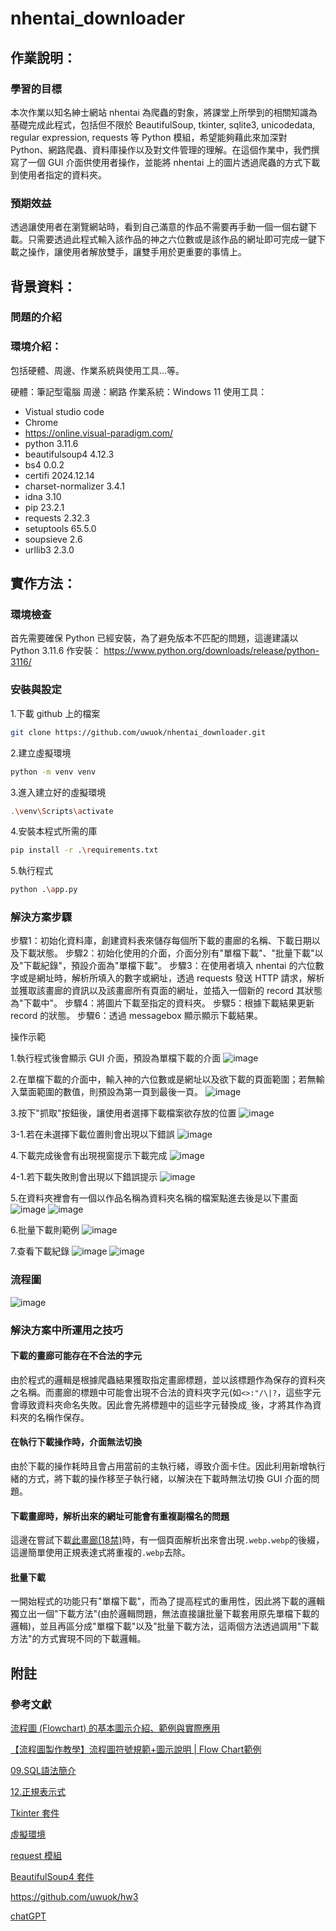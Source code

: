# nhentai_downloader

## 作業說明：

### 學習的目標

本次作業以知名紳士網站 nhentai 為爬蟲的對象，將課堂上所學到的相關知識為基礎完成此程式，包括但不限於 BeautifulSoup, tkinter, sqlite3, unicodedata, regular expression, requests 等 Python 模組，希望能夠藉此來加深對 Python、網路爬蟲、資料庫操作以及對文件管理的理解。在這個作業中，我們撰寫了一個 GUI 介面供使用者操作，並能將 nhentai 上的圖片透過爬蟲的方式下載到使用者指定的資料夾。


### 預期效益

透過讓使用者在瀏覽網站時，看到自己滿意的作品不需要再手動一個一個右鍵下載。只需要透過此程式輸入該作品的神之六位數或是該作品的網址即可完成一鍵下載之操作，讓使用者解放雙手，讓雙手用於更重要的事情上。


## 背景資料：

### 問題的介紹


### 環境介紹：
包括硬體、周邊、作業系統與使用工具…等。

硬體：筆記型電腦
周邊：網路
作業系統：Windows 11
使用工具：
- Vistual studio code
- Chrome 
- https://online.visual-paradigm.com/
- python             3.11.6
- beautifulsoup4     4.12.3
- bs4                0.0.2
- certifi            2024.12.14
- charset-normalizer 3.4.1
- idna               3.10
- pip                23.2.1
- requests           2.32.3
- setuptools         65.5.0
- soupsieve          2.6
- urllib3            2.3.0

## 實作方法：

### 環境檢查

首先需要確保 Python 已經安裝，為了避免版本不匹配的問題，這邊建議以 Python 3.11.6 作安裝：
https://www.python.org/downloads/release/python-3116/

### 安裝與設定

1.下載 github 上的檔案
```bash
git clone https://github.com/uwuok/nhentai_downloader.git
```

2.建立虛擬環境
```bash 
python -m venv venv
```

3.進入建立好的虛擬環境
```bash 
.\venv\Scripts\activate
```

4.安裝本程式所需的庫
```bash
pip install -r .\requirements.txt
```

5.執行程式
```bash
python .\app.py
```

### 解決方案步驟

步驟1：初始化資料庫，創建資料表來儲存每個所下載的畫廊的名稱、下載日期以及下載狀態。
步驟2：初始化使用的介面，介面分別有"單檔下載"、"批量下載"以及"下載紀錄"，預設介面為"單檔下載"。
步驟3：在使用者填入 nhentai 的六位數字或是網址時，解析所填入的數字或網址，透過 requests 發送 HTTP 請求，解析並獲取該畫廊的資訊以及該畫廊所有頁面的網址，並插入一個新的 record 其狀態為"下載中"。
步驟4：將圖片下載至指定的資料夾。
步驟5：根據下載結果更新 record 的狀態。
步驟6：透過 messagebox 顯示顯示下載結果。

操作示範

1.執行程式後會顯示 GUI 介面，預設為單檔下載的介面
![image](https://hackmd.io/_uploads/ryiPRbtIJl.png)

2.在單檔下載的介面中，輸入神的六位數或是網址以及欲下載的頁面範圍；若無輸入葉面範圍的數值，則預設為第一頁到最後一頁。
![image](https://hackmd.io/_uploads/rkjuWXtI1x.png)


3.按下"抓取"按鈕後，讓使用者選擇下載檔案欲存放的位置
![image](https://hackmd.io/_uploads/HJEaJMFLyg.png)

3-1.若在未選擇下載位置則會出現以下錯誤
![image](https://hackmd.io/_uploads/Byp2AWF8kg.png)

4.下載完成後會有出現視窗提示下載完成
![image](https://hackmd.io/_uploads/rkoi0-FLJl.png)

4-1.若下載失敗則會出現以下錯誤提示
![image](https://hackmd.io/_uploads/Sy8cVGYLyl.png)


5.在資料夾裡會有一個以作品名稱為資料夾名稱的檔案點進去後是以下畫面
![image](https://hackmd.io/_uploads/HJdQBzK8ye.png)
![image](https://hackmd.io/_uploads/S1nR0btU1e.png)

6.批量下載則範例
![image](https://hackmd.io/_uploads/SkYZQMF8kl.png)


7.查看下載紀錄
![image](https://hackmd.io/_uploads/SyQ0DztUkg.png)
![image](https://hackmd.io/_uploads/SyeU_GYIkg.png)

### 流程圖

![image](https://hackmd.io/_uploads/SJ9iAlO8yl.png)


### 解決方案中所運用之技巧

#### 下載的畫廊可能存在不合法的字元
由於程式的邏輯是根據爬蟲結果獲取指定畫廊標題，並以該標題作為保存的資料夾之名稱。而畫廊的標題中可能會出現不合法的資料夾字元(如`<>:"/\|?`，這些字元會導致資料夾命名失敗。因此會先將標題中的這些字元替換成`_`後，才將其作為資料夾的名稱作保存。

#### 在執行下載操作時，介面無法切換
由於下載的操作耗時且會占用當前的主執行緒，導致介面卡住。因此利用新增執行緒的方式，將下載的操作移至子執行緒，以解決在下載時無法切換 GUI 介面的問題。

#### 下載畫廊時，解析出來的網址可能會有重複副檔名的問題
這邊在嘗試下載[此畫廊(18禁)](https://nhentai.net/g/539127/)時，有一個頁面解析出來會出現`.webp.webp`的後綴，這邊簡單使用正規表達式將重複的`.webp`去除。

#### 批量下載
一開始程式的功能只有"單檔下載"，而為了提高程式的重用性，因此將下載的邏輯獨立出一個"下載方法"(由於邏輯問題，無法直接讓批量下載套用原先單檔下載的邏輯)，並且再區分成"單檔下載"以及"批量下載方法，這兩個方法透過調用"下載方法"的方式實現不同的下載邏輯。

## 附註

### 參考文獻

[流程圖 (Flowchart) 的基本圖示介紹、範例與實際應用](https://useme.medium.com/%E6%B5%81%E7%A8%8B%E5%9C%96%E7%9A%84%E5%9F%BA%E6%9C%AC%E5%9C%96%E7%A4%BA%E4%BB%8B%E7%B4%B9-%E7%AF%84%E4%BE%8B%E8%88%87%E5%AF%A6%E9%9A%9B%E6%87%89%E7%94%A8-e08be3ed8ae2)

[【流程圖製作教學】流程圖符號規範+圖示說明 | Flow Chart範例](https://projectmanager.com.tw/%E5%B0%88%E6%A1%88%E7%AE%A1%E7%90%86/%E6%B5%81%E7%A8%8B%E5%9C%96-%E6%B5%81%E7%A8%8B%E5%9C%96%E8%A3%BD%E4%BD%9C-flow-chart/)

[09.SQL語法簡介](https://hackmd.io/@peterju/B1LJp5WOh)

[12.正規表示式](https://hackmd.io/@peterju/Hycfbj-O3)

[Tkinter 套件](https://hackmd.io/@peterju/SJoPn4_HT)

[虛擬環境](https://hackmd.io/@peterju/rJah0QLra)

[request 模組](https://hackmd.io/@peterju/SkLpQ3-D6)

[BeautifulSoup4 套件](https://hackmd.io/@peterju/HJUIRhLva)

https://github.com/uwuok/hw3

[chatGPT](https://chatgpt.com/)

